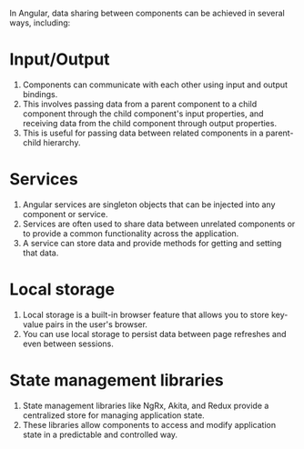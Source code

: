 In Angular, data sharing between components can be achieved in several ways, including:

# Input/Output

1. Components can communicate with each other using input and output bindings.
2. This involves passing data from a parent component to a child component through the child component's input properties, and receiving data from the child component through output properties.
3. This is useful for passing data between related components in a parent-child hierarchy.

# Services

1. Angular services are singleton objects that can be injected into any component or service.
2. Services are often used to share data between unrelated components or to provide a common functionality across the application.
3. A service can store data and provide methods for getting and setting that data.

# Local storage

1. Local storage is a built-in browser feature that allows you to store key-value pairs in the user's browser.
2. You can use local storage to persist data between page refreshes and even between sessions.

# State management libraries

1. State management libraries like NgRx, Akita, and Redux provide a centralized store for managing application state.
2. These libraries allow components to access and modify application state in a predictable and controlled way.
